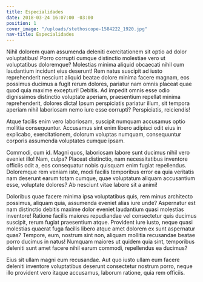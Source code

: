 ```yaml
---
title: Especialidades
date: 2018-03-24 16:07:00 -03:00
position: 1
cover_image: "/uploads/stethoscope-1584222_1920.jpg"
nav-title: Especialidades
---
```


Nihil dolorem quam assumenda deleniti exercitationem sit optio ad dolor voluptatibus! Porro corrupti cumque distinctio molestiae vero ut voluptatibus doloremque? Molestias minima aliquid obcaecati nihil cum laudantium incidunt eius deserunt!
Rem natus suscipit ad iusto reprehenderit nesciunt aliquid beatae dolore minima facere magnam, eos possimus ducimus a fugit rerum dolores, pariatur nam omnis placeat quae quod quia maxime excepturi! Debitis.
Ad impedit omnis esse odio dignissimos distinctio voluptate aperiam, praesentium repellat minima reprehenderit, dolores dicta! Ipsum perspiciatis pariatur illum, sit tempora aperiam nihil laboriosam nemo iure esse corrupti? Perspiciatis, reiciendis!

Atque facilis enim vero laboriosam, suscipit numquam accusamus optio mollitia consequuntur. Accusamus sint enim libero adipisci odit eius in explicabo, exercitationem, dolorum voluptas numquam, consequuntur corporis assumenda voluptates cumque ipsam.

Commodi, cum id. Magni quos, laboriosam labore sunt ducimus nihil vero eveniet illo! Nam, culpa? Placeat distinctio, nam necessitatibus inventore officiis odit a, eos consequatur nobis quisquam enim fugiat repellendus.
Doloremque rem veniam iste, modi facilis temporibus error ea quia veritatis nam deserunt earum totam cumque, quae voluptatum aliquam accusantium esse, voluptate dolores? Ab nesciunt vitae labore sit a animi!

Doloribus quae facere minima ipsa voluptatibus quis, rem minus architecto possimus, aliquam quia, assumenda eveniet alias iure unde? Aspernatur est nam distinctio debitis maxime dolor eveniet laudantium quasi molestias inventore!
Ratione facilis maiores repudiandae vel consectetur quis ducimus suscipit, rerum fugiat praesentium atque. Provident iure iusto, neque quasi molestias quaerat fuga facilis libero atque amet dolorem ex sunt aspernatur quas?
Tempore, eum, nostrum sint non, aliquam mollitia recusandae beatae porro ducimus in natus! Numquam maiores ut quidem quia sint, temporibus deleniti sunt amet facere nihil earum commodi, repellendus ea ducimus?

Eius sit ullam magni eum recusandae. Aut quo iusto ullam eum facere deleniti inventore voluptatibus deserunt consectetur nostrum porro, neque illo provident vero itaque accusamus, laborum ratione, quia rem officiis.